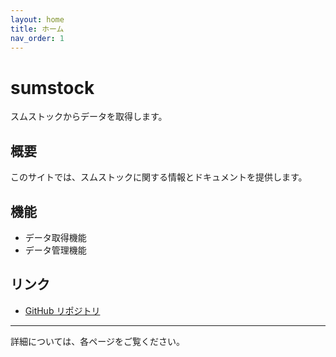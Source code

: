 ```yaml
---
layout: home
title: ホーム
nav_order: 1
---
```


# sumstock

スムストックからデータを取得します。

## 概要

このサイトでは、スムストックに関する情報とドキュメントを提供します。

## 機能

- データ取得機能
- データ管理機能

## リンク

- [GitHub リポジトリ](https://github.com/zGVfRcgR/sumstock)

---

詳細については、各ページをご覧ください。
